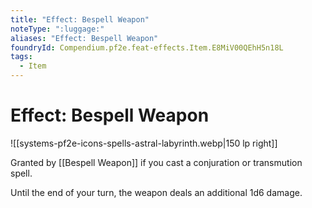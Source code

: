 ```yaml
---
title: "Effect: Bespell Weapon"
noteType: ":luggage:"
aliases: "Effect: Bespell Weapon"
foundryId: Compendium.pf2e.feat-effects.Item.E8MiV00QEhH5n18L
tags:
  - Item
---
```


# Effect: Bespell Weapon
![[systems-pf2e-icons-spells-astral-labyrinth.webp|150 lp right]]

Granted by [[Bespell Weapon]] if you cast a conjuration or transmution spell.

Until the end of your turn, the weapon deals an additional 1d6 damage.
